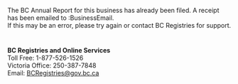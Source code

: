 The BC Annual Report for this business has already been filed. A receipt has been emailed to :BusinessEmail. <br>
If this may be an error, please try again or contact BC Registries for support. <br>
#
**BC Registries and Online Services** <br>
Toll Free: 1-877-526-1526<br>
Victoria Office: 250-387-7848<br>
Email: BCRegistries@gov.bc.ca<br>